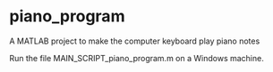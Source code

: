 # piano_program
A MATLAB project to make the computer keyboard play piano notes

Run the file MAIN_SCRIPT_piano_program.m on a Windows machine.
